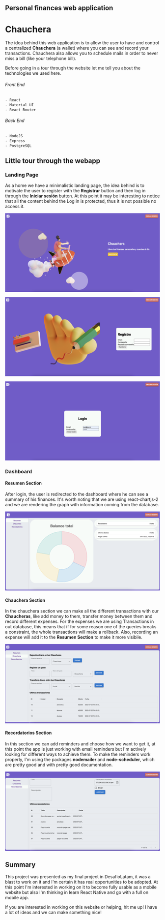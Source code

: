 ## Personal finances web application
# Chauchera

The idea behind this web application is to allow the user to have and control a centralized **Chauchera** (a wallet) where you can see and record your transactions. Chauchera also allows you to schedule mails in order to never miss a bill (like your telephone bill).

Before going in a tour through the website let me tell you about the technologies we used here. 

###### Front End
    - React 
    - Material UI
    - React Router
###### Back End
    - NodeJS
    - Express
    - PostgreSQL

## Little tour through the webapp

### Landing Page

As a home we have a minimalistic landing page, the idea behind is to motivate the user to register with the **Registrar** button and then log in through the **Iniciar sesión** button. At this point it may be interesting to notice that all the content behind the Log in is protected, thus it is not possible no access it.

![Minimalistic purple landing page](/readme/images/home.png "Landing Page Chauchera")

![Minimalistic registration page](/readme/images/register.png "Register Page Chauchera")

![Login page](/readme/images/login.png "Login Page Chauchera")

### Dashboard

#### Resumen Section

After login, the user is redirected to the dashboard where he can see a summary of his finances. It's worth noting that we are using react-chartjs-2 and we are rendering the graph with information coming from the database. 

![Dashboard page](/readme/images/dashboard-resume.png "Dashboard Chauchera")


#### Chauchera Section

In the chauchera section we can make all the different transactions with our **Chaucheras**, like add money to them, transfer money between them and record different expenses. For the expenses we are using Transactions in out database, this means that if for some reason one of the queries breaks a constraint, the whole transactions will make a rollback. Also, recording an expense will add it to the **Resumen Section** to make it more visibile.

![Chauchera page](/readme/images/dashboard-chauchera.png "Chauchera Section")

#### Recordatorios Section

In this section we can add reminders and choose how we want to get it, at this point the app is just working with email reminders but I'm actively looking for different ways to achieve them. To make the reminders work properly, I'm using the packages **nodemailer** and **node-scheduler**, which are pretty good and with pretty good documentation.

![Reminders page](/readme/images/dashboard-recordatorios.png "Reminders Section")

## Summary

This project was presented as my final project in DesafioLatam, it was a blast to work on it and I'm certain it has real opportunities to be adopted. At this point I'm interested in working on it to become fully usable as a mobile website but also I'm thinking in learn React Native and go with a full on mobile app.

If you are interested in working on this website or helping, hit me up! I have a lot of ideas and we can make something nice!
